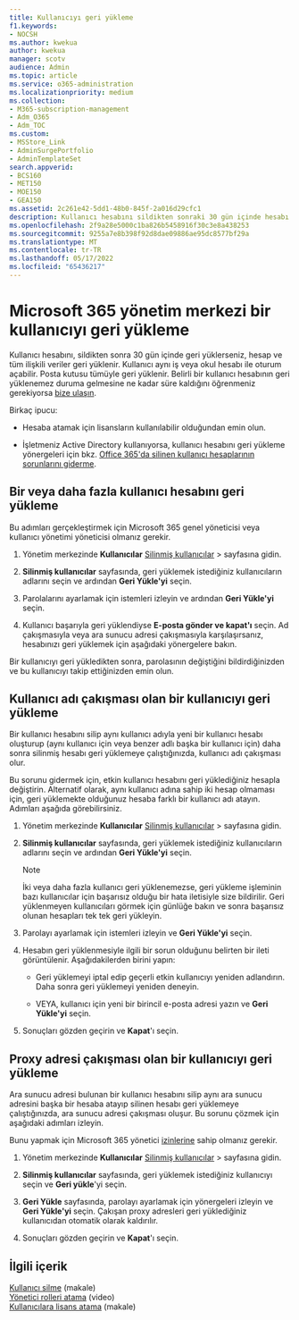 ```yaml
---
title: Kullanıcıyı geri yükleme
f1.keywords:
- NOCSH
ms.author: kwekua
author: kwekua
manager: scotv
audience: Admin
ms.topic: article
ms.service: o365-administration
ms.localizationpriority: medium
ms.collection:
- M365-subscription-management
- Adm_O365
- Adm_TOC
ms.custom:
- MSStore_Link
- AdminSurgePortfolio
- AdminTemplateSet
search.appverid:
- BCS160
- MET150
- MOE150
- GEA150
ms.assetid: 2c261e42-5dd1-48b0-845f-2a016d29cfc1
description: Kullanıcı hesabını sildikten sonraki 30 gün içinde hesabı ve tüm verileri geri yükleyebilirsiniz ve kullanıcı aynı hesapla oturum açabilir.
ms.openlocfilehash: 2f9a28e5000c1ba826b5458916f30c3e8a438253
ms.sourcegitcommit: 9255a7e8b398f92d8dae09886ae95dc8577bf29a
ms.translationtype: MT
ms.contentlocale: tr-TR
ms.lasthandoff: 05/17/2022
ms.locfileid: "65436217"
---
```

# <a name="restore-a-user-in-the-microsoft-365-admin-center"></a>Microsoft 365 yönetim merkezi bir kullanıcıyı geri yükleme
   
Kullanıcı hesabını, sildikten sonra 30 gün içinde geri yüklerseniz, hesap ve tüm ilişkili veriler geri yüklenir. Kullanıcı aynı iş veya okul hesabı ile oturum açabilir. Posta kutusu tümüyle geri yüklenir. Belirli bir kullanıcı hesabının geri yüklenemez duruma gelmesine ne kadar süre kaldığını öğrenmeniz gerekiyorsa [bize ulaşın](../../business-video/get-help-support.md).
  
Birkaç ipucu:
  
- Hesaba atamak için lisansların kullanılabilir olduğundan emin olun.
    
- İşletmeniz Active Directory kullanıyorsa, kullanıcı hesabını geri yükleme yönergeleri için bkz. [Office 365'da silinen kullanıcı hesaplarının sorunlarını giderme](/office365/troubleshoot/active-directory/restore-deleted-user-accounts). 
    
## <a name="restore-one-or-more-user-accounts"></a>Bir veya daha fazla kullanıcı hesabını geri yükleme

Bu adımları gerçekleştirmek için Microsoft 365 genel yöneticisi veya kullanıcı yönetimi yöneticisi olmanız gerekir. 

1. Yönetim merkezinde **Kullanıcılar** <a href="https://go.microsoft.com/fwlink/p/?linkid=2071581" target="_blank">Silinmiş kullanıcılar</a> \> sayfasına gidin.

2. **Silinmiş kullanıcılar** sayfasında, geri yüklemek istediğiniz kullanıcıların adlarını seçin ve ardından **Geri Yükle'yi** seçin.
    
3. Parolalarını ayarlamak için istemleri izleyin ve ardından **Geri Yükle'yi** seçin.
    
4. Kullanıcı başarıyla geri yüklendiyse **E-posta gönder ve kapat'ı** seçin. Ad çakışmasıyla veya ara sunucu adresi çakışmasıyla karşılaşırsanız, hesabınızı geri yüklemek için aşağıdaki yönergelere bakın.
    
Bir kullanıcıyı geri yükledikten sonra, parolasının değiştiğini bildirdiğinizden ve bu kullanıcıyı takip ettiğinizden emin olun.
  
## <a name="restore-a-user-that-has-a-user-name-conflict"></a>Kullanıcı adı çakışması olan bir kullanıcıyı geri yükleme

Bir kullanıcı hesabını silip aynı kullanıcı adıyla yeni bir kullanıcı hesabı oluşturup (aynı kullanıcı için veya benzer adlı başka bir kullanıcı için) daha sonra silinmiş hesabı geri yüklemeye çalıştığınızda, kullanıcı adı çakışması olur.
  
Bu sorunu gidermek için, etkin kullanıcı hesabını geri yüklediğiniz hesapla değiştirin. Alternatif olarak, aynı kullanıcı adına sahip iki hesap olmaması için, geri yüklemekte olduğunuz hesaba farklı bir kullanıcı adı atayın. Adımları aşağıda görebilirsiniz.

1. Yönetim merkezinde **Kullanıcılar** <a href="https://go.microsoft.com/fwlink/p/?linkid=2071581" target="_blank">Silinmiş kullanıcılar</a> \> sayfasına gidin.
  
2. **Silinmiş kullanıcılar** sayfasında, geri yüklemek istediğiniz kullanıcıların adlarını seçin ve ardından **Geri Yükle'yi** seçin.
    
    > [!NOTE]
    > İki veya daha fazla kullanıcı geri yüklenemezse, geri yükleme işleminin bazı kullanıcılar için başarısız olduğu bir hata iletisiyle size bildirilir. Geri yüklenmeyen kullanıcıları görmek için günlüğe bakın ve sonra başarısız olunan hesapları tek tek geri yükleyin. 
  
3. Parolayı ayarlamak için istemleri izleyin ve **Geri Yükle'yi** seçin.
    
4. Hesabın geri yüklenmesiyle ilgili bir sorun olduğunu belirten bir ileti görüntülenir. Aşağıdakilerden birini yapın:
    
     - Geri yüklemeyi iptal edip geçerli etkin kullanıcıyı yeniden adlandırın. Daha sonra geri yüklemeyi yeniden deneyin.
    
     - VEYA, kullanıcı için yeni bir birincil e-posta adresi yazın ve **Geri Yükle'yi** seçin.
    
5. Sonuçları gözden geçirin ve **Kapat**'ı seçin.
    
## <a name="restore-a-user-that-has-a-proxy-address-conflict"></a>Proxy adresi çakışması olan bir kullanıcıyı geri yükleme

Ara sunucu adresi bulunan bir kullanıcı hesabını silip aynı ara sunucu adresini başka bir hesaba atayıp silinen hesabı geri yüklemeye çalıştığınızda, ara sunucu adresi çakışması oluşur. Bu sorunu çözmek için aşağıdaki adımları izleyin.
  
Bunu yapmak için Microsoft 365 yönetici [izinlerine](about-admin-roles.md) sahip olmanız gerekir. 

1. Yönetim merkezinde **Kullanıcılar** <a href="https://go.microsoft.com/fwlink/p/?linkid=2071581" target="_blank">Silinmiş kullanıcılar</a> \> sayfasına gidin.

2. **Silinmiş kullanıcılar** sayfasında, geri yüklemek istediğiniz kullanıcıyı seçin ve **Geri yükle**'yi seçin. 
    
3. **Geri Yükle** sayfasında, parolayı ayarlamak için yönergeleri izleyin ve **Geri Yükle'yi** seçin. Çakışan proxy adresleri geri yüklediğiniz kullanıcıdan otomatik olarak kaldırılır.
    
4. Sonuçları gözden geçirin ve **Kapat**'ı seçin.

## <a name="related-content"></a>İlgili içerik

[Kullanıcı silme](delete-a-user.md) (makale)\
[Yönetici rolleri atama](assign-admin-roles.md) (video)\
[Kullanıcılara lisans atama](../manage/assign-licenses-to-users.md) (makale)
